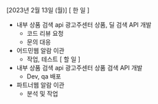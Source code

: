 [2023년 2월 13일 (월)]
[ 한 일 ]
* 내부 상품 검색 api  광고주센터 상품, 딜 검색 API 개발
    * 코드 리뷰 요청
    * 문의 대응
* 어드민웹 알람  이관 
    * 작업, 테스트
[ 할 일 ]
* 내부 상품 검색 api 광고주센터 상품 검색 API 개발
    * Dev, qa 배포
* 파트너웹 알람  이관 
    * 분석 및 작업
